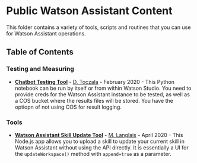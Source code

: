 # Public Watson Assistant Content

This folder contains a variety of tools, scripts and routines that you can use for Watson Assistant operations.

## Table of Contents

### Testing and Measuring

- **[Chatbot Testing Tool](https://github.com/public-data-and-ai-csm/Public-DataAI-Assets/blob/master/WatsonAssistant/CSM-BOT-KFold-Test.ipynb)** - [D. Toczala](https://github.com/dtoczala) - February 2020 - This Python notebook can be run by itself or from within Watson Studio.  You need to provide creds for the Watson Assistant instance to be tested, as well as a COS bucket where the results files will be stored.  You have the optiopn of not using COS for result logging.

### Tools

- **[Watson Assistant Skill Update Tool](https://github.com/public-data-and-ai-csm/Public-DataAI-Assets/tree/master/WatsonAssistant/WatsonAssistantSkillUpdate)** - [M. Langlais](https://github.com/modlanglais) - April 2020 - This Node.js app allows you to upload a skill to update your current skill in Watson Assistant without using the API directly. It is essentially a UI for the `updateWorkspace()` method with `append=true` as a parameter.
